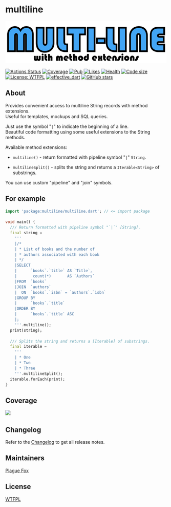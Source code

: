 # multiline  

![](https://github.com/PlugFox/multiline/raw/master/.img/logo.png)  
  
[![Actions Status](https://github.com/PlugFox/multiline/workflows/multiline/badge.svg)](https://github.com/PlugFox/multiline/actions)
[![Coverage](https://codecov.io/gh/PlugFox/multiline/branch/master/graph/badge.svg)](https://codecov.io/gh/PlugFox/multiline)
[![Pub](https://img.shields.io/pub/v/multiline.svg)](https://pub.dev/packages/multiline)
[![Likes](https://img.shields.io/badge/dynamic/json?color=blue&label=likes&query=likes&url=http://www.pubscore.gq/likes?package=multiline&style=flat-square&cacheSeconds=90000)](https://pub.dev/packages/multiline)
[![Health](https://img.shields.io/badge/dynamic/json?color=blue&label=health&query=pub_points&url=http://www.pubscore.gq/pub-points?package=multiline&style=flat-square&cacheSeconds=90000)](https://pub.dev/packages/multiline/score)
[![Code size](https://img.shields.io/github/languages/code-size/plugfox/multiline?logo=github&logoColor=white)](https://github.com/plugfox/multiline)
[![License: WTFPL](https://img.shields.io/badge/License-WTFPL-brightgreen.svg)](https://en.wikipedia.org/wiki/WTFPL)
[![effective_dart](https://img.shields.io/badge/style-effective_dart-40c4ff.svg)](https://github.com/tenhobi/effective_dart)
[![GitHub stars](https://img.shields.io/github/stars/PlugFox/multiline?style=social)](https://github.com/PlugFox/multiline/)  
  
  
## About  
  
Provides convenient access to multiline String records with method extensions.  
Useful for templates, mockups and SQL queries.  
  
Just use the symbol "`|`" to indicate the beginning of a line.  
Beautiful code formatting using some useful extensions to the String methods.  
  
Available method extensions:  
  
  + `multiline()`      - return formatted with pipeline symbol "`|`" `String`.  
  
  + `multilineSplit()` - splits the string and returns a `Iterable<String>` of substrings.  
  
You can use custom "pipeline" and "join" symbols.  
  
  
## For example  
  
```dart
import 'package:multiline/multiline.dart'; // <= import package

void main() {
  /// Return formatted with pipeline symbol "`|`" [String].
  final string =
    '''
    |/*
    | * List of books and the number of
    | * authors associated with each book
    | */
    |SELECT
    |      `books`.`title` AS `Title`,
    |       count(*)       AS `Authors`
    |FROM  `books`
    |JOIN  `authors`
    |  ON  `books`.`isbn` = `authors`.`isbn`
    |GROUP BY
    |      `books`.`title`
    |ORDER BY
    |      `books`.`title` ASC
    |;
    '''.multiline();
  print(string);

  /// Splits the string and returns a [Iterable] of substrings.
  final iterable =
    '''
    | * One
    | * Two
    | * Three
    '''.multilineSplit();
  iterable.forEach(print);
}
```
  
  
## Coverage  
  
[![](https://codecov.io/gh/PlugFox/multiline/branch/dev/graphs/sunburst.svg)](https://codecov.io/gh/PlugFox/multiline/branch/master)  
  
  
## Changelog  
  
Refer to the [Changelog](https://github.com/plugfox/multiline/blob/master/CHANGELOG.md) to get all release notes.  
  
  
## Maintainers  
  
[Plague Fox](https://plugfox.dev)  
  
  
## License  
  
[WTFPL](https://github.com/plugfox/multiline/blob/master/LICENSE)  
  
  
